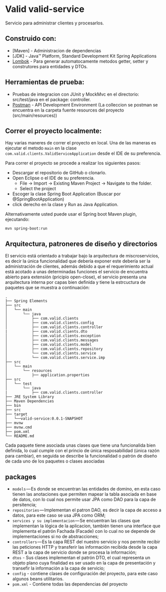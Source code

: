 # Valid  valid-service
Servicio para administrar clientes  y procesarlos.

## Construido con:

* 	[Maven] - Administracion de dependencias
* 	[JDK] - Java™ Platform, Standard  Development Kit
Spring Applications
* 	[Lombok](https://projectlombok.org/) - Para generar automatocamente metodos getter, setter y construtores para  	entidades y DTOs.



## Herramientas de prueba:
*   Pruebas de integracion con JUnit y MockMvc en el directorio: src/test/java en el package: controller.
* 	[Postman](https://www.getpostman.com/) - API Development Environment (La colleccion se postman se encuentra en la carpeta fuente resources del proyecto (src/main/resources))



## Correr el proyecto localmente:
Hay varias maneres de correr el proyecto en local. Una de las maneras es ejecutar el metodo `main`  en la clase `com.valid.clients.ValidServiceApplication` desde el IDE de su preferencia.

Para correr el proyecto se procede a realizar los siguientes pasos:
* 	Descargar el repositorio de GitHub o clonarlo.
* 	Open Eclipse o el IDE de su preferencia.
	* File -> Import -> Existing Maven Project -> Navigate to the folder.
	* Select the project
* 	Escoger la clase Spring Boot Application (Buscar por  @SpringBootApplication)
* 	click derecho en la clase y  Run as Java Application.

Alternativamente usted puede usar el Spring boot Maven plugin, ejecutando:

```shell
mvn spring-boot:run
```

## Arquitectura, patroneres de diseño y directorios

El servicio está orientado a trabajar bajo la arquitectura de miscroservicios, es decir la única funcionalidad que debería exponer este debería ser la administración de clientes, además debido a que el requerimiento actual está acotado a unas determinadas funciones el servicio de encuentra abierto para extensión (pricipio open-close), el servicio presenta una arquitectura interna por capas bien definida y tiene la estrcuctura de paquetes que se muestra a continuación:

```text
.
├── Spring Elements
├── src
│   └── main
│       └── java
│           ├── com.valid.clients
│           ├── com.valid.clients.config
│           ├── com.valid.clients.controller
|           ├── com.valid.clients.dto
│           ├── com.valid.clients.exception
│           ├── com.valid.clients.messages
│           ├── com.valid.clients.model
│           ├── com.valid.clients.repository
│           └── com.valid.clients.service
│           └── com.valid.clients.service.imp
├── src
│   └── main
│       └── resources
│           ├── application.properties
├── src
│   └── test
│       └── java
|           ├── com.valid.clients.controller
├── JRE System Library
├── Maven Dependencies
├── bin
├── src
├── target
│   └──valid-service:0.0.1-SNAPSHOT
├── mvnw
├── mvnw.cmd
├── pom.xml
└── README.md
```

Cada paquete tiene asociada unas clases que tiene una funcionalida bien definida, lo cual cumple con el princio de única resposabilidad (única razón para cambiar), en seguida se describe la funcionalidad o patrón de diseño de cada uno de los paquetes o clases asociadas
## packages

* 	`models` — Es donde se encuentran las entidades de domino, en esta caso tienen las anotaciones que permiten mapear la 	   tabla asociada en base de datos, con lo cual nos permite usar JPA como DAO para la capa de persitencia;
* 	`repositories` — Implementan el patron DAO, es decir la capa de acceso a datos, para este caso se usa JPA como ORM;
* 	`services y su implementacion` — Se encuentran las clases que implementan la lógica de la aplicacion, también tienen 	  una interface que implementa el patrón Fachada (Facade) con lo cual no se depende de implementaciones si no de  			 abstracciones;
* 	`controllers` — Es la capa REST del nuestro servicio y nos permite recibir las peticiones HTTP y  transferir 	  las 	   información recibida desde la capa REST a la capa de servicio donde se procesa la información;
*    `dtos` - Sus clases implementan el patrón DTO, el cual representa un objeto plano cuya finalidad es ser usado en la 	   capa de presentación y transefir la información a la capa de servicio;
*    `config` - contiene clases de configuración del proyecto, para este caso algunos beans utilitarios.
* 	`pom.xml` - Contiene todas las dependencias del proyecto
